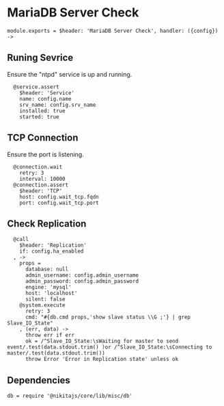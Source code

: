
# MariaDB Server Check

    module.exports = $header: 'MariaDB Server Check', handler: ({config}) ->

## Runing Sevrice

Ensure the "ntpd" service is up and running.

      @service.assert
        $header: 'Service'
        name: config.name
        srv_name: config.srv_name
        installed: true
        started: true

## TCP Connection

Ensure the port is listening.

      @connection.wait
        retry: 3
        interval: 10000
      @connection.assert
        $header: 'TCP'
        host: config.wait_tcp.fqdn
        port: config.wait_tcp.port

## Check Replication

      @call
        $header: 'Replication'
        if: config.ha_enabled
      , ->
        props =
          database: null
          admin_username: config.admin_username
          admin_password: config.admin_password
          engine: 'mysql'
          host: 'localhost'
          silent: false
        @system.execute
          retry: 3
          cmd: "#{db.cmd props,'show slave status \\G ;'} | grep Slave_IO_State"
        , (err, data) ->
          throw err if err
          ok = /^Slave_IO_State:\sWaiting for master to send event/.test(data.stdout.trim() )or /^Slave_IO_State:\sConnecting to master/.test(data.stdout.trim())
          throw Error 'Error in Replication state' unless ok

## Dependencies

    db = require '@nikitajs/core/lib/misc/db'
